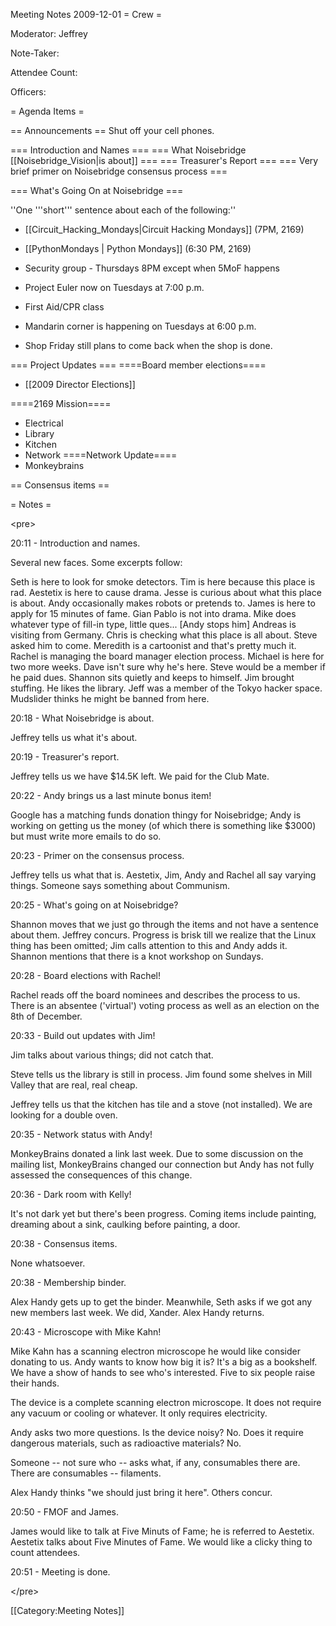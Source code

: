 Meeting Notes 2009-12-01 
 = Crew =

Moderator: Jeffrey

Note-Taker: 

Attendee Count:

Officers:

= Agenda Items =

== Announcements ==
Shut off your cell phones.

=== Introduction and Names ===
=== What Noisebridge [[Noisebridge_Vision|is about]] ===
=== Treasurer's Report ===
=== Very brief primer on Noisebridge consensus process ===

=== What's Going On at Noisebridge ===

''One '''short''' sentence about each of the following:''
* [[Circuit_Hacking_Mondays|Circuit Hacking Mondays]] (7PM, 2169)
* [[PythonMondays | Python Mondays]] (6:30 PM, 2169) 
* Security group - Thursdays 8PM except when 5MoF happens
* Project Euler now on Tuesdays at 7:00 p.m.
* First Aid/CPR class

* Mandarin corner is happening on Tuesdays at 6:00 p.m.
* Shop Friday still plans to come back when the shop is done.

=== Project Updates ===
====Board member elections====
* [[2009 Director Elections‎]]

====2169 Mission====
* Electrical
* Library
* Kitchen
* Network
====Network Update====
* Monkeybrains

== Consensus items ==

= Notes =

&lt;pre>


20:11 - Introduction and names.

  Several new faces. Some excerpts follow:

  Seth is here to look for smoke detectors. 
  Tim is here because this place is rad.
  Aestetix is here to cause drama.
  Jesse is curious about what this place is about.
  Andy occasionally makes robots or pretends to.
  James is here to apply for 15 minutes of fame.
  Gian Pablo is not into drama.
  Mike does whatever type of fill-in type, little ques... [Andy stops him]
  Andreas is visiting from Germany.
  Chris is checking what this place is all about. Steve asked him to come.
  Meredith is a cartoonist and that's pretty much it.
  Rachel is managing the board manager election process.
  Michael is here for two more weeks.
  Dave isn't sure why he's here.
  Steve would be a member if he paid dues.
  Shannon sits quietly and keeps to himself.
  Jim brought stuffing. He likes the library.
  Jeff was a member of the Tokyo hacker space.
  Mudslider thinks he might be banned from here.


20:18 - What Noisebridge is about.

  Jeffrey tells us what it's about.


20:19 - Treasurer's report.

  Jeffrey tells us we have $14.5K left. We paid for the Club Mate.


20:22 - Andy brings us a last minute bonus item!

  Google has a matching funds donation thingy for Noisebridge; Andy is working
  on getting us the money (of which there is something like $3000) but must
  write more emails to do so.


20:23 - Primer on the consensus process.

  Jeffrey tells us what that is. Aestetix, Jim, Andy and Rachel all say
  varying things. Someone says something about Communism.


20:25 - What's going on at Noisebridge?

  Shannon moves that we just go through the items and not have a sentence
  about them. Jeffrey concurs. Progress is brisk till we realize that the
  Linux thing has been omitted; Jim calls attention to this and Andy adds it.
  Shannon mentions that there is a knot workshop on Sundays.


20:28 - Board elections with Rachel!

  Rachel reads off the board nominees and describes the process to us. There
  is an absentee ('virtual') voting process as well as an election on the 8th
  of December.


20:33 - Build out updates with Jim!

  Jim talks about various things; did not catch that.

  Steve tells us the library is still in process. Jim found some shelves in
  Mill Valley that are real, real cheap.

  Jeffrey tells us that the kitchen has tile and a stove (not installed). We
  are looking for a double oven.


20:35 - Network status with Andy!

  MonkeyBrains donated a link last week. Due to some discussion on the mailing
  list, MonkeyBrains changed our connection but Andy has not fully assessed
  the consequences of this change.


20:36 - Dark room with Kelly!

  It's not dark yet but there's been progress. Coming items include painting,
  dreaming about a sink, caulking before painting, a door.


20:38 - Consensus items.

  None whatsoever.


20:38 - Membership binder.

  Alex Handy gets up to get the binder. Meanwhile, Seth asks if we got any new
  members last week. We did, Xander. Alex Handy returns.


20:43 - Microscope with Mike Kahn!

  Mike Kahn has a scanning electron microscope he would like consider donating
  to us. Andy wants to know how big it is? It's a big as a bookshelf. We have
  a show of hands to see who's interested. Five to six people raise their
  hands.

  The device is a complete scanning electron microscope. It does not require
  any vacuum or cooling or whatever. It only requires electricity.

  Andy asks two more questions. Is the device noisy? No. Does it require
  dangerous materials, such as radioactive materials? No.

  Someone -- not sure who -- asks what, if any, consumables there are. There
  are consumables -- filaments.

  Alex Handy thinks "we should just bring it here". Others concur.


20:50 - FMOF and James.

  James would like to talk at Five Minuts of Fame; he is referred to Aestetix.
  Aestetix talks about Five Minutes of Fame. We would like a clicky thing to
  count attendees.


20:51 - Meeting is done.



&lt;/pre>



[[Category:Meeting Notes]]